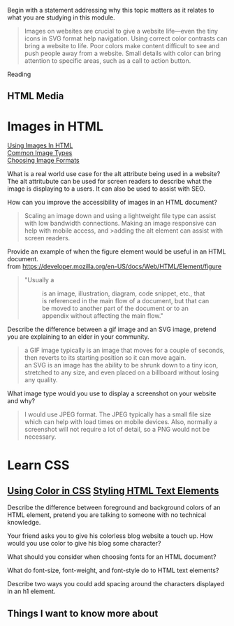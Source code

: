 Begin with a statement addressing why this topic matters as it relates to what you are studying in this module.
>Images on websites are crucial to give a website life—even the tiny icons in SVG format help navigation. Using correct color contrasts can bring a website to life. Poor colors make content difficult to see and push people away from a website. Small details with color can bring attention to specific areas, such as a call to action button.  

Reading  
## HTML Media  
# Images in HTML
[Using Images In HTML](https://developer.mozilla.org/en-US/docs/Learn/HTML/Multimedia_and_embedding/Images_in_HTML)  
[Common Image Types](https://developer.mozilla.org/en-US/docs/Web/Media/Formats/Image_types)  
[Choosing Image Formats](https://developer.mozilla.org/en-US/docs/Web/Media/Formats/Image_types#choosing_an_image_format)  


What is a real world use case for the alt attribute being used in a website?  
The alt attritubute can be used for screen readers to describe what the image is displaying to a users. It can also be used to assist with SEO.


How can you improve the accessibility of images in an HTML document?  
>Scaling an image down and using a lightweight file type can assist with low bandwidth connections. Making an image responsive can help with mobile access, and >adding the alt element can assist with screen readers.  


Provide an example of when the figure element would be useful in an HTML document.  
from https://developer.mozilla.org/en-US/docs/Web/HTML/Element/figure
>"Usually a <figure> is an image, illustration, diagram, code snippet, etc., that is referenced in the main flow of a document, but that can be moved to another part of the document or to an appendix without affecting the main flow."  

Describe the difference between a gif image and an SVG image, pretend you are explaining to an elder in your community.  
>a GIF image typically is an image that moves for a couple of seconds, then reverts to its starting position so it can move again.  
>an SVG is an image has the ability to be shrunk down to a tiny icon, stretched to any size, and even placed on a billboard without losing any quality. 


What image type would you use to display a screenshot on your website and why?  
>I would use JPEG format. The JPEG typically has a small file size which can help with load times on mobile devices. Also, normally a screenshot will not require a lot of detail, so a PNG would not be necessary.  
  
# Learn CSS  
## [Using Color in CSS](https://developer.mozilla.org/en-US/docs/Web/CSS/CSS_Colors/Applying_color) [Styling HTML Text Elements](https://developer.mozilla.org/en-US/docs/Learn/CSS/Styling_text/Fundamentals)  


Describe the difference between foreground and background colors of an HTML element, pretend you are talking to someone with no technical knowledge.




Your friend asks you to give his colorless blog website a touch up. How would you use color to give his blog some character?




What should you consider when choosing fonts for an HTML document?




What do font-size, font-weight, and font-style do to HTML text elements?




Describe two ways you could add spacing around the characters displayed in an h1 element.




## Things I want to know more about  
